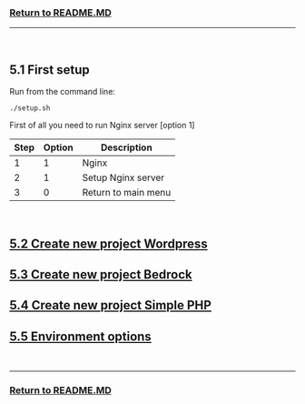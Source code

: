 ### [Return to README.MD](../../README.MD#5-start-the-application)
----------------------------------
<br>

## 5.1 First setup

Run from the command line:

```
./setup.sh
```

First of all you need to run Nginx server [option 1]

| Step | Option | Description              |
|------|--------|--------------------------|
| 1    | 1      | Nginx                    |
| 2    | 1      | Setup Nginx server       |
| 3    | 0      | Return to main menu      |

<br>

## [5.2 Create new project Wordpress](./5-doc-new-wordpress.MD#create-new-project)

## [5.3 Create new project Bedrock](./5-doc-new-wordpress.MD#create-new-project)

## [5.4 Create new project Simple PHP](./5-doc-new-php.MD#54-create-new-simple-php)

## [5.5 Environment options](./5-doc-environment-options.MD#55-environment-options)

<br>

----------------------------------
### [Return to README.MD](../../README.MD#5-start-the-application)
